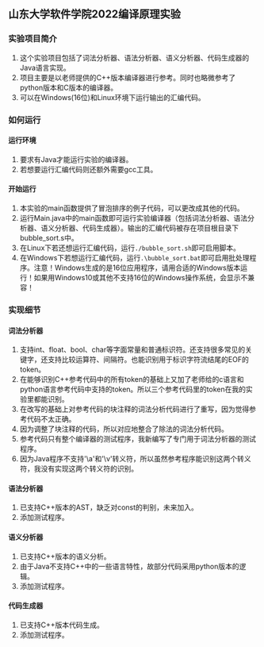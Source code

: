 ## 山东大学软件学院2022编译原理实验

### 实验项目简介

1. 这个实验项目包括了词法分析器、语法分析器、语义分析器、代码生成器的Java语言实现。
2. 项目主要是以老师提供的C++版本编译器进行参考。同时也略微参考了python版本和C版本的编译器。
3. 可以在Windows(16位)和Linux环境下运行输出的汇编代码。

### 如何运行

#### 运行环境

1. 要求有Java才能运行实验的编译器。
2. 若想要运行汇编代码则还额外需要gcc工具。

#### 开始运行

1. 本实验的main函数提供了冒泡排序的例子代码，可以更改成其他的代码。
2. 运行Main.java中的main函数即可运行实验编译器（包括词法分析器、语法分析器、语义分析器、代码生成器）。输出的汇编代码被存在项目根目录下bubble_sort.s中。
3. 在Linux下若还想运行汇编代码，运行```./bubble_sort.sh```即可启用脚本。
4. 在Windows下若想运行汇编代码，运行```.\bubble_sort.bat```即可启用批处理程序。注意！Windows生成的是16位应用程序，请用合适的Windows版本运行！如果用Windows10或其他不支持16位的Windows操作系统，会显示不兼容！

### 实现细节
#### 词法分析器

1. 支持int、float、bool、char等字面常量和普通标识符。还支持很多常见的关键字，还支持比较运算符、间隔符。也能识别用于标识字符流结尾的EOF的token。
2. 在能够识别C++参考代码中的所有token的基础上又加了老师给的c语言和python语言参考代码中支持的token。所以三个参考代码里的token在我的实验里都能识别。
3. 在改写的基础上对参考代码的块注释的词法分析代码进行了重写，因为觉得参考代码不太正确。
4. 因为调整了块注释的代码，所以对应地整合了除法的词法分析代码。
5. 参考代码只有整个编译器的测试程序，我新编写了专门用于词法分析器的测试程序。
6. 因为Java程序不支持'\a'和'\v'转义符，所以虽然参考程序能识别这两个转义符，我没有实现这两个转义符的识别。

#### 语法分析器

1. 已支持C++版本的AST，缺乏对const的判别，未来加入。
2. 添加测试程序。

#### 语义分析器

1. 已支持C++版本的语义分析。
2. 由于Java不支持C++中的一些语言特性，故部分代码采用python版本的逻辑。
3. 添加测试程序。

#### 代码生成器

1. 已支持C++版本代码生成。
2. 添加测试程序。
